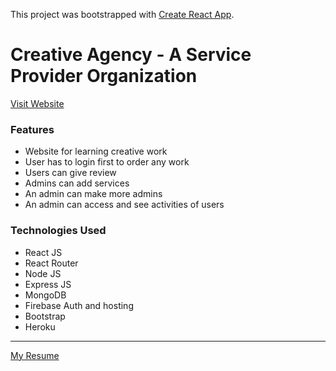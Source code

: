 This project was bootstrapped with [Create React App](https://github.com/facebook/create-react-app).

# Creative Agency - A Service Provider Organization

[Visit Website](https://module-56-creative-agency.web.app/)

### Features
* Website for learning creative work
* User has to login first to order any work
* Users can give review
* Admins can add services
* An admin can make more admins
* An admin can access and see activities of users 


### Technologies Used
* React JS
* React Router
* Node JS
* Express JS
* MongoDB
* Firebase Auth and hosting
* Bootstrap
* Heroku
---
[My Resume](https://drive.google.com/file/d/1JjqWGyt79JNy1k2BjHQAX2Wjm-Nobk4q/view?usp=sharing)
